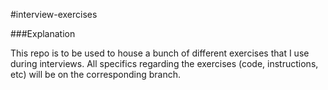 #interview-exercises

###Explanation

This repo is to be used to house a bunch of different exercises that I use during interviews.  All specifics regarding the exercises (code, instructions, etc) will be on the corresponding branch.
